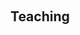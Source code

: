 <h1 id="teaching"></h1>

<h2 style="margin: 60px 0px 10px;">Teaching</h2>

<!-- <ul>
  <li>
    Head Teaching Assistant, <a href="https://cms.sic.saarland/hlcvss22/">High-Level Computer Vision</a> at <a href="https://www.mpi-inf.mpg.de/departments/computer-vision-and-machine-learning/teaching/courses-1">Max Planck Institutes</a>, 2022
  </li>
</ul> -->

